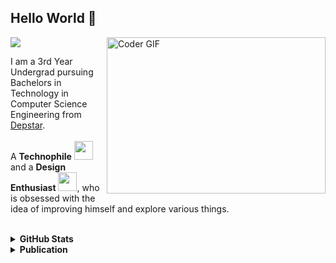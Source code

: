 ## Hello World :wave:

<!--

- 🔭 I’m currently working on ...<br>
- 🌱 I’m currently learning ...<br>
- 👯 I’m looking to collaborate on ...<br>
- 🤔 I’m looking for help with ...<br>
- 💬 Ask me about ...<br>
- 📫 How to reach me: ...<br>
- 😄 Pronouns: ...<br>
- ⚡ Fun fact: ...<br>

![Rudra's github stats](https://github-readme-stats.vercel.app/api?username=rudrabarad&count_private=true&prs_private=true&show_icons=true)
&count_private=true
&theme=graywhite
&hide=contribs,prs
&show_icons=true
&hide_border=true
-->

![](https://komarev.com/ghpvc/?username=rudrabarad&color=red&style=flat)
<img align="right" alt="Coder GIF" height=250 width=350 src="https://thumbs.gfycat.com/EvilNextDevilfish-small.gif" />

I am a 3rd Year Undergrad pursuing Bachelors in Technology in Computer Science Engineering from [Depstar](https://www.charusat.ac.in/depstar/). <br><br>
A **Technophile** <img src="https://github.com/rudrabarad/rudrabarad/blob/master/Assets/Developer.gif" width="30px"> and a **Design Enthusiast** <img src="https://github.com/rudrabarad/rudrabarad/blob/master/Assets/Designer.gif" width="30px">, who is obsessed with the idea of improving himself and explore various things.

<br>



<details>	
  <summary><b>GitHub Stats</b></summary>
<img alt="" src="https://github-readme-stats.vercel.app/api?username=rudrabarad&count_private=true&show_icons=truehow_icons=true&hide_border=true" />
</details>

<details>	
  <summary><b>Publication</b></summary><br>

  ![](https://img.shields.io/badge/GFG-How_to_Install_Oracle_Database_11g_on_Windows-%231DBF73.svg?&style=flat&logoColor=white)
</details>
